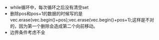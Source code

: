 - while循环中，每次循环之后没有清空set
- 删除pos和pos+1的数据的时候写的是vec.erase(vec.begin()+pos);vec.erase(vec.begin()+pos+1);这样是不对的，因为第一个删除会造成第二个向前移动。
- 边界条件考虑不全
